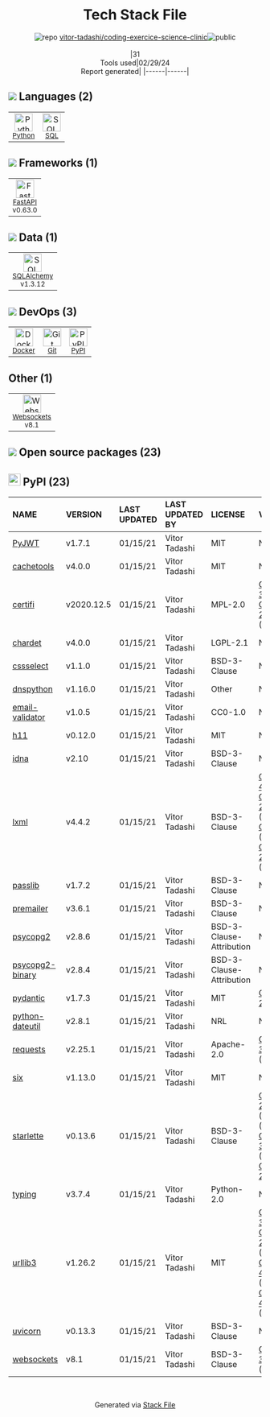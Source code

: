 <!--
&lt;--- Readme.md Snippet without images Start ---&gt;
## Tech Stack
vitor-tadashi/coding-exercice-science-clinic is built on the following main stack:

- [Python](https://www.python.org) – Languages
- [SQL](https://en.wikipedia.org/wiki/SQL) – Languages
- [FastAPI](https://fastapi.tiangolo.com/) – Microframeworks (Backend)
- [SQLAlchemy](http://www.sqlalchemy.org/) – Object Relational Mapper (ORM)
- [Docker](https://www.docker.com/) – Virtual Machine Platforms & Containers

Full tech stack [here](/techstack.md)

&lt;--- Readme.md Snippet without images End ---&gt;

&lt;--- Readme.md Snippet with images Start ---&gt;
## Tech Stack
vitor-tadashi/coding-exercice-science-clinic is built on the following main stack:

- <img width='25' height='25' src='https://img.stackshare.io/service/993/pUBY5pVj.png' alt='Python'/> [Python](https://www.python.org) – Languages
- <img width='25' height='25' src='https://img.stackshare.io/service/2271/default_068d33483bba6b81ee13fbd4dc7aab9780896a54.png' alt='SQL'/> [SQL](https://en.wikipedia.org/wiki/SQL) – Languages
- <img width='25' height='25' src='https://img.stackshare.io/service/25014/default_f6ff39141b468e832d1bc59fc98a060df604d44d.png' alt='FastAPI'/> [FastAPI](https://fastapi.tiangolo.com/) – Microframeworks (Backend)
- <img width='25' height='25' src='https://img.stackshare.io/service/1839/q5uAkmy7.png' alt='SQLAlchemy'/> [SQLAlchemy](http://www.sqlalchemy.org/) – Object Relational Mapper (ORM)
- <img width='25' height='25' src='https://img.stackshare.io/service/586/n4u37v9t_400x400.png' alt='Docker'/> [Docker](https://www.docker.com/) – Virtual Machine Platforms & Containers

Full tech stack [here](/techstack.md)

&lt;--- Readme.md Snippet with images End ---&gt;
-->
<div align="center">

# Tech Stack File
![](https://img.stackshare.io/repo.svg "repo") [vitor-tadashi/coding-exercice-science-clinic](https://github.com/vitor-tadashi/coding-exercice-science-clinic)![](https://img.stackshare.io/public_badge.svg "public")
<br/><br/>
|31<br/>Tools used|02/29/24 <br/>Report generated|
|------|------|
</div>

## <img src='https://img.stackshare.io/languages.svg'/> Languages (2)
<table><tr>
  <td align='center'>
  <img width='36' height='36' src='https://img.stackshare.io/service/993/pUBY5pVj.png' alt='Python'>
  <br>
  <sub><a href="https://www.python.org">Python</a></sub>
  <br>
  <sub></sub>
</td>

<td align='center'>
  <img width='36' height='36' src='https://img.stackshare.io/service/2271/default_068d33483bba6b81ee13fbd4dc7aab9780896a54.png' alt='SQL'>
  <br>
  <sub><a href="https://en.wikipedia.org/wiki/SQL">SQL</a></sub>
  <br>
  <sub></sub>
</td>

</tr>
</table>

## <img src='https://img.stackshare.io/frameworks.svg'/> Frameworks (1)
<table><tr>
  <td align='center'>
  <img width='36' height='36' src='https://img.stackshare.io/service/25014/default_f6ff39141b468e832d1bc59fc98a060df604d44d.png' alt='FastAPI'>
  <br>
  <sub><a href="https://fastapi.tiangolo.com/">FastAPI</a></sub>
  <br>
  <sub>v0.63.0</sub>
</td>

</tr>
</table>

## <img src='https://img.stackshare.io/databases.svg'/> Data (1)
<table><tr>
  <td align='center'>
  <img width='36' height='36' src='https://img.stackshare.io/service/1839/q5uAkmy7.png' alt='SQLAlchemy'>
  <br>
  <sub><a href="http://www.sqlalchemy.org/">SQLAlchemy</a></sub>
  <br>
  <sub>v1.3.12</sub>
</td>

</tr>
</table>

## <img src='https://img.stackshare.io/devops.svg'/> DevOps (3)
<table><tr>
  <td align='center'>
  <img width='36' height='36' src='https://img.stackshare.io/service/586/n4u37v9t_400x400.png' alt='Docker'>
  <br>
  <sub><a href="https://www.docker.com/">Docker</a></sub>
  <br>
  <sub></sub>
</td>

<td align='center'>
  <img width='36' height='36' src='https://img.stackshare.io/service/1046/git.png' alt='Git'>
  <br>
  <sub><a href="http://git-scm.com/">Git</a></sub>
  <br>
  <sub></sub>
</td>

<td align='center'>
  <img width='36' height='36' src='https://img.stackshare.io/service/12572/-RIWgodF_400x400.jpg' alt='PyPI'>
  <br>
  <sub><a href="https://pypi.org/">PyPI</a></sub>
  <br>
  <sub></sub>
</td>

</tr>
</table>

## Other (1)
<table><tr>
  <td align='center'>
  <img width='36' height='36' src='https://img.stackshare.io/service/4220/LNPwoiWi_400x400.jpg' alt='Websockets'>
  <br>
  <sub><a href="https://developer.mozilla.org/en-US/docs/Web/API/WebSockets_API">Websockets</a></sub>
  <br>
  <sub>v8.1</sub>
</td>

</tr>
</table>


## <img src='https://img.stackshare.io/group.svg' /> Open source packages (23)</h2>

## <img width='24' height='24' src='https://img.stackshare.io/service/12572/-RIWgodF_400x400.jpg'/> PyPI (23)

|NAME|VERSION|LAST UPDATED|LAST UPDATED BY|LICENSE|VULNERABILITIES|
|:------|:------|:------|:------|:------|:------|
|[PyJWT](https://pypi.org/project/PyJWT)|v1.7.1|01/15/21|Vitor Tadashi |MIT|N/A|
|[cachetools](https://pypi.org/project/cachetools)|v4.0.0|01/15/21|Vitor Tadashi |MIT|N/A|
|[certifi](https://pypi.org/project/certifi)|v2020.12.5|01/15/21|Vitor Tadashi |MPL-2.0|[CVE-2023-37920](https://github.com/advisories/GHSA-xqr8-7jwr-rhp7) (High)<br/>[CVE-2022-23491](https://github.com/advisories/GHSA-43fp-rhv2-5gv8) (Moderate)|
|[chardet](https://pypi.org/project/chardet)|v4.0.0|01/15/21|Vitor Tadashi |LGPL-2.1|N/A|
|[cssselect](https://pypi.org/project/cssselect)|v1.1.0|01/15/21|Vitor Tadashi |BSD-3-Clause|N/A|
|[dnspython](https://pypi.org/project/dnspython)|v1.16.0|01/15/21|Vitor Tadashi |Other|N/A|
|[email-validator](https://pypi.org/project/email-validator)|v1.0.5|01/15/21|Vitor Tadashi |CC0-1.0|N/A|
|[h11](https://pypi.org/project/h11)|v0.12.0|01/15/21|Vitor Tadashi |MIT|N/A|
|[idna](https://pypi.org/project/idna)|v2.10|01/15/21|Vitor Tadashi |BSD-3-Clause|N/A|
|[lxml](https://pypi.org/project/lxml)|v4.4.2|01/15/21|Vitor Tadashi |BSD-3-Clause|[CVE-2021-43818](https://github.com/advisories/GHSA-55x5-fj6c-h6m8) (High)<br/>[CVE-2020-27783](https://github.com/advisories/GHSA-pgww-xf46-h92r) (Moderate)<br/>[CVE-2022-2309](https://github.com/advisories/GHSA-wrxv-2j5q-m38w) (Moderate)<br/>[CVE-2021-28957](https://github.com/advisories/GHSA-jq4v-f5q6-mjqq) (Moderate)|
|[passlib](https://pypi.org/project/passlib)|v1.7.2|01/15/21|Vitor Tadashi |BSD-3-Clause|N/A|
|[premailer](https://pypi.org/project/premailer)|v3.6.1|01/15/21|Vitor Tadashi |BSD-3-Clause|N/A|
|[psycopg2](https://pypi.org/project/psycopg2)|v2.8.6|01/15/21|Vitor Tadashi |BSD-3-Clause-Attribution|N/A|
|[psycopg2-binary](https://pypi.org/project/psycopg2-binary)|v2.8.4|01/15/21|Vitor Tadashi |BSD-3-Clause-Attribution|N/A|
|[pydantic](https://pypi.org/project/pydantic)|v1.7.3|01/15/21|Vitor Tadashi |MIT|[CVE-2021-29510](https://github.com/advisories/GHSA-5jqp-qgf6-3pvh) (Low)|
|[python-dateutil](https://pypi.org/project/python-dateutil)|v2.8.1|01/15/21|Vitor Tadashi |NRL|N/A|
|[requests](https://pypi.org/project/requests)|v2.25.1|01/15/21|Vitor Tadashi |Apache-2.0|[CVE-2023-32681](https://github.com/advisories/GHSA-j8r2-6x86-q33q) (Moderate)|
|[six](https://pypi.org/project/six)|v1.13.0|01/15/21|Vitor Tadashi |MIT|N/A|
|[starlette](https://pypi.org/project/starlette)|v0.13.6|01/15/21|Vitor Tadashi |BSD-3-Clause|[CVE-2024-24762](https://github.com/advisories/GHSA-2jv5-9r88-3w3p) (High)<br/>[](https://github.com/advisories/GHSA-93gm-qmq6-w238) (High)<br/>[](https://github.com/advisories/GHSA-qj8w-rv5x-2v9h) (High)<br/>[CVE-2023-30798](https://github.com/advisories/GHSA-3qj8-93xh-pwh2) (High)<br/>[](https://github.com/advisories/GHSA-74m5-2c7w-9w3x) (Moderate)<br/>[CVE-2023-29159](https://github.com/advisories/GHSA-v5gw-mw7f-84px) (Low)|
|[typing](https://pypi.org/project/typing)|v3.7.4|01/15/21|Vitor Tadashi |Python-2.0|N/A|
|[urllib3](https://pypi.org/project/urllib3)|v1.26.2|01/15/21|Vitor Tadashi |MIT|[CVE-2021-33503](https://github.com/advisories/GHSA-q2q7-5pp4-w6pg) (High)<br/>[CVE-2021-28363](https://github.com/advisories/GHSA-5phf-pp7p-vc2r) (Moderate)<br/>[CVE-2023-45803](https://github.com/advisories/GHSA-g4mx-q9vg-27p4) (Moderate)<br/>[CVE-2023-43804](https://github.com/advisories/GHSA-v845-jxx5-vc9f) (Moderate)|
|[uvicorn](https://pypi.org/project/uvicorn)|v0.13.3|01/15/21|Vitor Tadashi |BSD-3-Clause|N/A|
|[websockets](https://pypi.org/project/websockets)|v8.1|01/15/21|Vitor Tadashi |BSD-3-Clause|[CVE-2021-33880](https://github.com/advisories/GHSA-8ch4-58qp-g3mp) (Moderate)|

<br/>
<div align='center'>

Generated via [Stack File](https://github.com/marketplace/stack-file)
